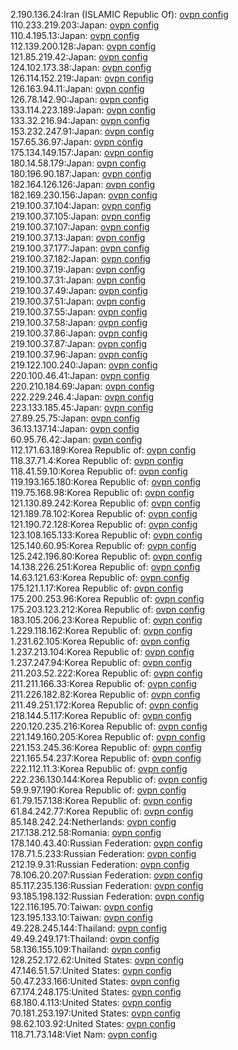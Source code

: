 2.190.136.24:Iran (ISLAMIC Republic Of): [ovpn config](vpn/2_190_136_24.ovpn)  
110.233.219.203:Japan: [ovpn config](vpn/110_233_219_203.ovpn)  
110.4.195.13:Japan: [ovpn config](vpn/110_4_195_13.ovpn)  
112.139.200.128:Japan: [ovpn config](vpn/112_139_200_128.ovpn)  
121.85.219.42:Japan: [ovpn config](vpn/121_85_219_42.ovpn)  
124.102.173.38:Japan: [ovpn config](vpn/124_102_173_38.ovpn)  
126.114.152.219:Japan: [ovpn config](vpn/126_114_152_219.ovpn)  
126.163.94.11:Japan: [ovpn config](vpn/126_163_94_11.ovpn)  
126.78.142.90:Japan: [ovpn config](vpn/126_78_142_90.ovpn)  
133.114.223.189:Japan: [ovpn config](vpn/133_114_223_189.ovpn)  
133.32.216.94:Japan: [ovpn config](vpn/133_32_216_94.ovpn)  
153.232.247.91:Japan: [ovpn config](vpn/153_232_247_91.ovpn)  
157.65.36.97:Japan: [ovpn config](vpn/157_65_36_97.ovpn)  
175.134.149.157:Japan: [ovpn config](vpn/175_134_149_157.ovpn)  
180.14.58.179:Japan: [ovpn config](vpn/180_14_58_179.ovpn)  
180.196.90.187:Japan: [ovpn config](vpn/180_196_90_187.ovpn)  
182.164.126.126:Japan: [ovpn config](vpn/182_164_126_126.ovpn)  
182.169.230.156:Japan: [ovpn config](vpn/182_169_230_156.ovpn)  
219.100.37.104:Japan: [ovpn config](vpn/219_100_37_104.ovpn)  
219.100.37.105:Japan: [ovpn config](vpn/219_100_37_105.ovpn)  
219.100.37.107:Japan: [ovpn config](vpn/219_100_37_107.ovpn)  
219.100.37.13:Japan: [ovpn config](vpn/219_100_37_13.ovpn)  
219.100.37.177:Japan: [ovpn config](vpn/219_100_37_177.ovpn)  
219.100.37.182:Japan: [ovpn config](vpn/219_100_37_182.ovpn)  
219.100.37.19:Japan: [ovpn config](vpn/219_100_37_19.ovpn)  
219.100.37.31:Japan: [ovpn config](vpn/219_100_37_31.ovpn)  
219.100.37.49:Japan: [ovpn config](vpn/219_100_37_49.ovpn)  
219.100.37.51:Japan: [ovpn config](vpn/219_100_37_51.ovpn)  
219.100.37.55:Japan: [ovpn config](vpn/219_100_37_55.ovpn)  
219.100.37.58:Japan: [ovpn config](vpn/219_100_37_58.ovpn)  
219.100.37.86:Japan: [ovpn config](vpn/219_100_37_86.ovpn)  
219.100.37.87:Japan: [ovpn config](vpn/219_100_37_87.ovpn)  
219.100.37.96:Japan: [ovpn config](vpn/219_100_37_96.ovpn)  
219.122.100.240:Japan: [ovpn config](vpn/219_122_100_240.ovpn)  
220.100.46.41:Japan: [ovpn config](vpn/220_100_46_41.ovpn)  
220.210.184.69:Japan: [ovpn config](vpn/220_210_184_69.ovpn)  
222.229.246.4:Japan: [ovpn config](vpn/222_229_246_4.ovpn)  
223.133.185.45:Japan: [ovpn config](vpn/223_133_185_45.ovpn)  
27.89.25.75:Japan: [ovpn config](vpn/27_89_25_75.ovpn)  
36.13.137.14:Japan: [ovpn config](vpn/36_13_137_14.ovpn)  
60.95.76.42:Japan: [ovpn config](vpn/60_95_76_42.ovpn)  
112.171.63.189:Korea Republic of: [ovpn config](vpn/112_171_63_189.ovpn)  
118.37.71.4:Korea Republic of: [ovpn config](vpn/118_37_71_4.ovpn)  
118.41.59.10:Korea Republic of: [ovpn config](vpn/118_41_59_10.ovpn)  
119.193.165.180:Korea Republic of: [ovpn config](vpn/119_193_165_180.ovpn)  
119.75.168.98:Korea Republic of: [ovpn config](vpn/119_75_168_98.ovpn)  
121.130.89.242:Korea Republic of: [ovpn config](vpn/121_130_89_242.ovpn)  
121.189.78.102:Korea Republic of: [ovpn config](vpn/121_189_78_102.ovpn)  
121.190.72.128:Korea Republic of: [ovpn config](vpn/121_190_72_128.ovpn)  
123.108.165.133:Korea Republic of: [ovpn config](vpn/123_108_165_133.ovpn)  
125.140.60.95:Korea Republic of: [ovpn config](vpn/125_140_60_95.ovpn)  
125.242.196.80:Korea Republic of: [ovpn config](vpn/125_242_196_80.ovpn)  
14.138.226.251:Korea Republic of: [ovpn config](vpn/14_138_226_251.ovpn)  
14.63.121.63:Korea Republic of: [ovpn config](vpn/14_63_121_63.ovpn)  
175.121.1.17:Korea Republic of: [ovpn config](vpn/175_121_1_17.ovpn)  
175.200.253.96:Korea Republic of: [ovpn config](vpn/175_200_253_96.ovpn)  
175.203.123.212:Korea Republic of: [ovpn config](vpn/175_203_123_212.ovpn)  
183.105.206.23:Korea Republic of: [ovpn config](vpn/183_105_206_23.ovpn)  
1.229.118.162:Korea Republic of: [ovpn config](vpn/1_229_118_162.ovpn)  
1.231.62.105:Korea Republic of: [ovpn config](vpn/1_231_62_105.ovpn)  
1.237.213.104:Korea Republic of: [ovpn config](vpn/1_237_213_104.ovpn)  
1.237.247.94:Korea Republic of: [ovpn config](vpn/1_237_247_94.ovpn)  
211.203.52.222:Korea Republic of: [ovpn config](vpn/211_203_52_222.ovpn)  
211.211.166.33:Korea Republic of: [ovpn config](vpn/211_211_166_33.ovpn)  
211.226.182.82:Korea Republic of: [ovpn config](vpn/211_226_182_82.ovpn)  
211.49.251.172:Korea Republic of: [ovpn config](vpn/211_49_251_172.ovpn)  
218.144.5.117:Korea Republic of: [ovpn config](vpn/218_144_5_117.ovpn)  
220.120.235.216:Korea Republic of: [ovpn config](vpn/220_120_235_216.ovpn)  
221.149.160.205:Korea Republic of: [ovpn config](vpn/221_149_160_205.ovpn)  
221.153.245.36:Korea Republic of: [ovpn config](vpn/221_153_245_36.ovpn)  
221.165.54.237:Korea Republic of: [ovpn config](vpn/221_165_54_237.ovpn)  
222.112.11.3:Korea Republic of: [ovpn config](vpn/222_112_11_3.ovpn)  
222.236.130.144:Korea Republic of: [ovpn config](vpn/222_236_130_144.ovpn)  
59.9.97.190:Korea Republic of: [ovpn config](vpn/59_9_97_190.ovpn)  
61.79.157.138:Korea Republic of: [ovpn config](vpn/61_79_157_138.ovpn)  
61.84.242.77:Korea Republic of: [ovpn config](vpn/61_84_242_77.ovpn)  
85.148.242.24:Netherlands: [ovpn config](vpn/85_148_242_24.ovpn)  
217.138.212.58:Romania: [ovpn config](vpn/217_138_212_58.ovpn)  
178.140.43.40:Russian Federation: [ovpn config](vpn/178_140_43_40.ovpn)  
178.71.5.233:Russian Federation: [ovpn config](vpn/178_71_5_233.ovpn)  
212.19.9.31:Russian Federation: [ovpn config](vpn/212_19_9_31.ovpn)  
78.106.20.207:Russian Federation: [ovpn config](vpn/78_106_20_207.ovpn)  
85.117.235.136:Russian Federation: [ovpn config](vpn/85_117_235_136.ovpn)  
93.185.198.132:Russian Federation: [ovpn config](vpn/93_185_198_132.ovpn)  
122.116.195.70:Taiwan: [ovpn config](vpn/122_116_195_70.ovpn)  
123.195.133.10:Taiwan: [ovpn config](vpn/123_195_133_10.ovpn)  
49.228.245.144:Thailand: [ovpn config](vpn/49_228_245_144.ovpn)  
49.49.249.171:Thailand: [ovpn config](vpn/49_49_249_171.ovpn)  
58.136.155.109:Thailand: [ovpn config](vpn/58_136_155_109.ovpn)  
128.252.172.62:United States: [ovpn config](vpn/128_252_172_62.ovpn)  
47.146.51.57:United States: [ovpn config](vpn/47_146_51_57.ovpn)  
50.47.233.166:United States: [ovpn config](vpn/50_47_233_166.ovpn)  
67.174.248.175:United States: [ovpn config](vpn/67_174_248_175.ovpn)  
68.180.4.113:United States: [ovpn config](vpn/68_180_4_113.ovpn)  
70.181.253.197:United States: [ovpn config](vpn/70_181_253_197.ovpn)  
98.62.103.92:United States: [ovpn config](vpn/98_62_103_92.ovpn)  
118.71.73.148:Viet Nam: [ovpn config](vpn/118_71_73_148.ovpn)  
